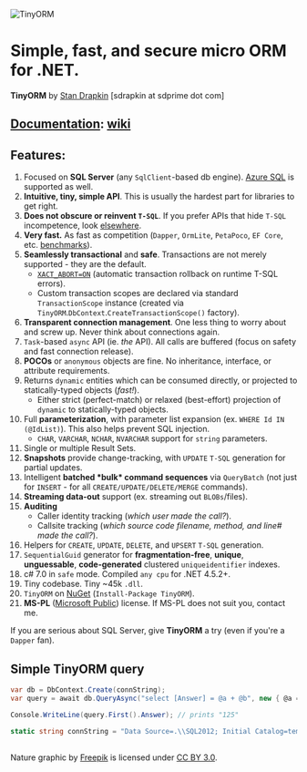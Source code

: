 ![TinyORM](TinyORM-Logo.png "TinyORM")
# Simple, fast, and secure micro ORM for .NET. #

**TinyORM** by [Stan Drapkin](https://github.com/sdrapkin "Stan Drapkin") [sdrapkin at sdprime dot com]

## [Documentation](https://github.com/sdrapkin/SecurityDriven.TinyORM/wiki): [wiki](https://github.com/sdrapkin/SecurityDriven.TinyORM/wiki) ##

## Features: ##
1.  Focused on **SQL Server** (any `SqlClient`-based db engine). [Azure SQL](https://docs.microsoft.com/en-us/azure/sql-database/sql-database-technical-overview) is supported as well.
2.  **Intuitive, tiny, simple API**. This is usually the hardest part for libraries to get right.
3.  **Does not obscure or reinvent `T-SQL`**. If you prefer APIs that hide `T-SQL` incompetence, look [elsewhere](https://en.wikipedia.org/wiki/Entity_Framework).
4.  **Very fast.** As fast as competition (`Dapper`, `OrmLite`, `PetaPoco`, `EF Core`, etc. [benchmarks](https://gist.github.com/sdrapkin/c2d310e0f42b18d8f2beae789294faa8)). 
5.  **Seamlessly transactional** and **safe**. Transactions are not merely supported - they are the default.
	* [`XACT_ABORT=ON`](https://docs.microsoft.com/en-us/sql/t-sql/statements/set-xact-abort-transact-sql) (automatic transaction rollback on runtime T-SQL errors).
	* Custom transaction scopes are declared via standard `TransactionScope` instance (created via `TinyORM`.`DbContext`.`CreateTransactionScope()` factory).
6.  **Transparent connection management**. One less thing to worry about and screw up. Never think about connections again.
7.  `Task`-based `async` API (ie. *the* API). All calls are buffered (focus on safety and fast connection release).
8.  **POCOs** or `anonymous` objects are fine. No inheritance, interface, or attribute requirements.
9.  Returns `dynamic` entities which can be consumed directly, or projected to statically-typed objects (*fast!*).
	* Either strict (perfect-match) or relaxed (best-effort) projection of `dynamic` to statically-typed objects.
10. Full **parameterization**, with parameter list expansion (ex. `WHERE Id IN (@IdList)`). This also helps prevent SQL injection.
	* `CHAR`, `VARCHAR`, `NCHAR`, `NVARCHAR` support for `string` parameters. 
11. Single or multiple Result Sets.
12. **Snapshots** provide change-tracking, with `UPDATE` `T-SQL` generation for partial updates.
13. Intelligent **batched \*bulk\* command sequences** via `QueryBatch` (not just for `INSERT` - for all `CREATE/UPDATE/DELETE/MERGE` commands).
14. **Streaming data-out** support (ex. streaming out `BLOBs`/files).
15. **Auditing**
	* Caller identity tracking (*which user made the call?*).
	* Callsite tracking (*which source code filename, method, and line# made the call?*).
16. Helpers for `CREATE`, `UPDATE`, `DELETE`, and `UPSERT` `T-SQL` generation.
17. `SequentialGuid` generator for **fragmentation-free**, **unique**, **unguessable**, **code-generated** clustered `uniqueidentifier` indexes.
18. c# 7.0 in `safe` mode. Compiled `any cpu` for .NET 4.5.2+.
19. Tiny codebase. Tiny ~45k `.dll`.
20. `TinyORM` on [NuGet](https://www.nuget.org/packages/tinyorm) (`Install-Package TinyORM`).
21. **MS-PL** ([Microsoft Public](LICENSE.md)) license. If MS-PL does not suit you, contact me.

If you are serious about SQL Server, give **TinyORM** a try (even if you're a `Dapper` fan).

## Simple TinyORM query ##
```csharp
var db = DbContext.Create(connString);
var query = await db.QueryAsync("select [Answer] = @a + @b", new { @a = 123, @b = 2 });

Console.WriteLine(query.First().Answer); // prints "125"

static string connString = "Data Source=.\\SQL2012; Initial Catalog=tempdb; Integrated Security=True;";
```

## ##
Nature graphic by [Freepik](http://www.flaticon.com/authors/freepik) is licensed under [CC BY 3.0](http://creativecommons.org/licenses/by/3.0/).
